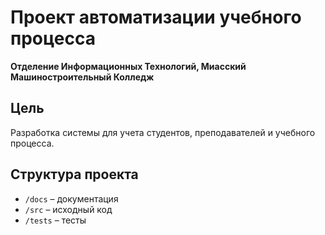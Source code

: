 # Проект автоматизации учебного процесса  
**Отделение Информационных Технологий, Миасский Машиностроительный Колледж**  

## Цель  
Разработка системы для учета студентов, преподавателей и учебного процесса.  

## Структура проекта  
- `/docs` – документация  
- `/src` – исходный код  
- `/tests` – тесты    
